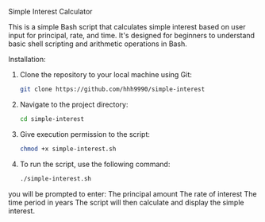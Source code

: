 Simple Interest Calculator

This is a simple Bash script that calculates simple interest based on user input for principal, rate, and time. It's designed for beginners to understand basic shell scripting and arithmetic operations in Bash.

Installation:

1. Clone the repository to your local machine using Git:
   ```bash
   git clone https://github.com/hhh9990/simple-interest

2. Navigate to the project directory:
   ```bash
   cd simple-interest
   
4. Give execution permission to the script:
   ```bash
   chmod +x simple-interest.sh

5. To run the script, use the following command:
   ```bash
   ./simple-interest.sh
   
you will be prompted to enter:
The principal amount
The rate of interest
The time period in years
The script will then calculate and display the simple interest.

